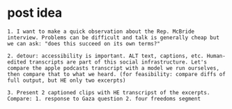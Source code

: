 <!-- not adding date to filename, draft -->

# post idea

    1. I want to make a quick observation about the Rep. McBride interview. Problems can be difficult and talk is generally cheap but we can ask: "does this succeed on its own terms?"

    2. detour: accessibility is important. ALT text, captions, etc. Human-edited transcripts are part of this social infrastructure. Let's compare the apple podcasts transcript with a model we run ourselves, then compare that to what we heard. (for feasibility: compare diffs of full output, but HE only two excerpts)
    
    3. Present 2 captioned clips with HE transcripst of the excerpts. Compare: 1. response to Gaza question 2. four freedoms segment